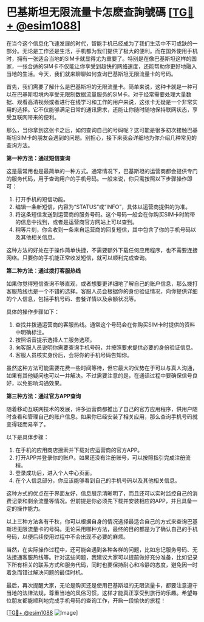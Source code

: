 # 巴基斯坦无限流量卡怎麽查詢號碼 [[TG💪+ @esim1088](https://t.me/s/esim1088)]

在当今这个信息化飞速发展的时代，智能手机已经成为了我们生活中不可或缺的一部分。无论是工作还是生活，手机都为我们提供了极大的便利。而在国外使用手机时，拥有一张适合当地的SIM卡就显得尤为重要了。特别是在像巴基斯坦这样的国家，一张合适的SIM卡不仅能让你享受到超快的网络速度，还能帮助你更好地融入当地的生活。今天，我们就来聊聊如何查询巴基斯坦无限流量卡的号码。

首先，我们需要了解什么是巴基斯坦的无限流量卡。简单来说，这种卡就是一种可以在巴基斯坦境内享受无限制数据流量服务的SIM卡。对于经常需要处理大量数据、观看高清视频或者进行在线学习和工作的用户来说，这张卡无疑是一个非常实用的选择。它不仅能够满足日常的通讯需求，还能让你随时随地保持联网状态，享受互联网带来的便利。

那么，当你拿到这张卡之后，如何查询自己的号码呢？这可能是很多初次接触巴基斯坦SIM卡的朋友会遇到的问题。别担心，接下来我会详细地为你介绍几种常见的查询方法。

**第一种方法：通过短信查询**

这是最常用也是最简单的一种方式。通常情况下，巴基斯坦的运营商都会提供专门的服务代码，用于查询用户的手机号码。一般来说，你只需按照以下步骤操作即可：

1. 打开手机的短信功能。
2. 编辑一条新短信，内容为“STATUS”或“INFO”，具体以运营商提供的为准。
3. 将这条短信发送到运营商的服务号码。这个号码一般会在你购买SIM卡时附带的信息中找到，或者是运营商官方网站上可以查到。
4. 稍等片刻，你会收到一条来自运营商的回复短信，其中包含了你的手机号码以及其他相关信息。

这种方法的好处在于操作简单快捷，不需要额外下载任何应用程序，也不需要连接网络。只要你的手机能正常收发短信，就可以顺利完成查询。

**第二种方法：通过拨打客服热线**

如果你觉得短信查询不够直观，或者想要更详细地了解自己的账户信息，那么拨打客服热线也是一个不错的选择。客服人员会根据你的身份验证情况，向你提供详细的个人信息，包括手机号码、套餐详情以及余额状况等。

具体的操作步骤如下：

1. 查找并拨通运营商的客服热线。通常这个号码会在你购买SIM卡时提供的资料中明确标注。
2. 按照语音提示选择人工服务选项。
3. 向客服人员说明你需要查询手机号码，并按照要求提供必要的身份验证信息。
4. 客服人员核实身份后，会将你的手机号码告知你。

虽然这种方法可能需要花费一些时间等待，但它最大的优势在于可以与真人沟通，如果有其他疑问也可以一并解决。不过需要注意的是，在通话过程中要确保信号良好，以免影响沟通效果。

**第三种方法：通过官方APP查询**

随着移动互联网技术的发展，许多运营商都推出了自己的官方应用程序，供用户随时查看和管理自己的账户信息。如果你已经安装了相关应用，那么查询手机号码就变得轻而易举了。

以下是具体步骤：

1. 在手机的应用商店搜索并下载对应运营商的官方APP。
2. 打开APP并登录你的账户。如果还没有注册账号，可以按照指引完成注册流程。
3. 登录成功后，进入个人中心页面。
4. 在个人信息部分，你应该能够看到自己的手机号码以及其他相关信息。

这种方式的优点在于界面友好，信息展示清晰明了，而且还可以实时监控自己的消费记录和剩余流量等情况。但前提是你必须先下载并安装相应的APP，并且具备一定的操作能力。

以上三种方法各有千秋，你可以根据自身的情况选择最适合自己的方式来查询巴基斯坦无限流量卡的号码。无论采用哪种方法，最终的目的都是为了确认自己的手机号码，以便后续使用过程中不会出现不必要的麻烦。

当然，在实际操作过程中，还可能会遇到各种各样的问题，比如忘记服务号码、无法接通客服热线等。针对这些问题，我建议大家可以提前做好充分准备，比如记录下所有相关的联系方式和服务代码，同时也要保持耐心和冷静的态度，避免因一时着急而错过解决问题的最佳时机。

最后，再次提醒大家，无论是购买还是使用巴基斯坦的无限流量卡，都要注意遵守当地的法律法规，尊重当地的风俗习惯，这样才能真正享受到旅行的乐趣。希望每位朋友都能顺利地完成手机号码的查询工作，开启一段愉快的旅程！

[[TG💪+ @esim1088](https://t.me/s/esim1088) ![Image](https://i.postimg.cc/4NQfJmqS/Snipaste-2025-05-13-00-14-12.png)]
